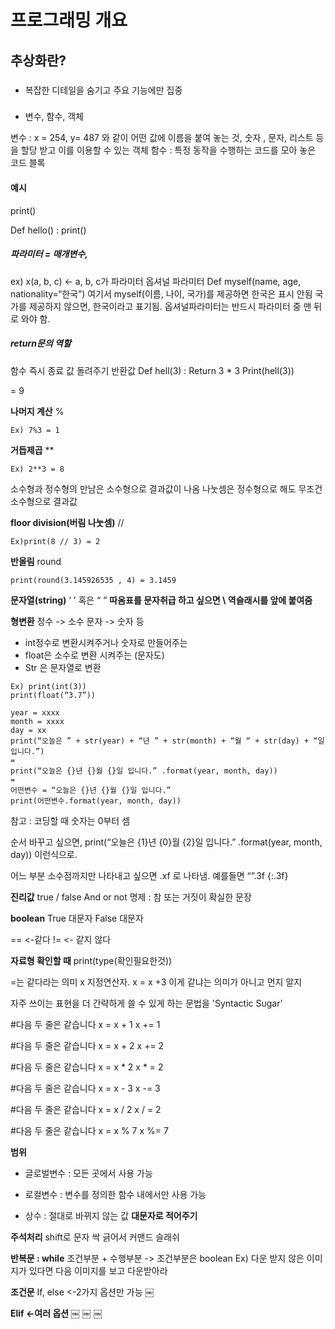 # 프로그래밍 개요

## 추상화란?
### 
- 복잡한 디테일을 숨기고 주요 기능에만 집중
### 
- 변수, 함수, 객체

변수 : x = 254, y= 487 와 같이 어떤 값에 이름을 붙여 놓는 것, 숫자 , 문자, 리스트 등을 할당 받고 이를 이용할 수 있는 객체
함수 : 특정 동작을 수행하는 코드를 모아 놓은 코드 블록

#### **예시**
print()


Def hello() :
print()

##### 파라미터 = 매개변수, 
ex) x(a, b, c) <- a, b, c가 파라미터
옵셔널 파라미터
Def myself(name, age, nationality=“한국”)
여기서 myself(이름, 나이, 국가)를 제공하면 한국은 표시 안됨
국가를 제공하지 않으면, 한국이라고 표기됨.
옵셔널파라미터는 반드시 파라미터 중 맨 뒤로 와야 함.


##### return문의 역할
함수 즉시 종료
값 돌려주기
반환값
Def hell(3) :
Return 3 * 3
Print(hell(3))

= 9

**나머지 계산**
%
```
Ex) 7%3 = 1
```

**거듭제곱**
**
```
Ex) 2**3 = 8
```

소수형과 정수형의 만남은 소수형으로 결과값이 나옴
나눗셈은 정수형으로 해도 무조건 소수형으로 결과값

**floor division(버림 나눗셈)**
//
```
Ex)print(8 // 3) = 2
```

**반올림**
round
```
print(round(3.145926535 , 4) = 3.1459
```

**문자열(string)**
‘ ’ 혹은 “ ”
**따옴표를 문자취급 하고 싶으면 \ 역슬래시를 앞에 붙여줌**

**형변환**
정수 -> 소수 
문자 -> 숫자 등
- int정수로 변환시켜주거나 숫자로 만들어주는
- float은 소수로 변환 시켜주는 (문자도)
- Str 은 문자열로 변환
```
Ex) print(int(3))
print(float(“3.7”))

year = xxxx
month = xxxx
day = xx
print(“오늘은 ” + str(year) + “년 ” + str(month) + “월 “ + str(day) + “일입니다.”)
=
print(“오늘은 {}년 {}월 {}일 입니다.” .format(year, month, day))
=
어떤변수 = “오늘은 {}년 {}월 {}일 입니다.”
print(어떤변수.format(year, month, day))
```

참고 : 코딩할 때 숫자는 0부터 셈

순서 바꾸고 싶으면,
print(“오늘은 {1}년 {0}월 {2}일 입니다.” .format(year, month, day))
이런식으로.

어느 부분 소수점까지만 나타내고 싶으면
.xf 로 나타냄. 예를들면 “”.3f
{:.3f}

**진리값** 
true / false
And or not
명제 : 참 또는 거짓이 확실한 문장


**boolean**
True 대문자
False 대문자

== <-같다
!= <- 같지 않다

**자료형 확인할 때**
print(type(확인필요한것))

=는 같다라는 의미 x 지정연산자.
x = x +3 이게 같냐는 의미가 아니고 먼지 알지


자주 쓰이는 표현을 더 간략하게 쓸 수 있게 하는 문법을 'Syntactic Sugar'

#다음 두 줄은 같습니다
x = x + 1
x += 1

#다음 두 줄은 같습니다
x = x + 2
x += 2

#다음 두 줄은 같습니다
x = x * 2
x * = 2

#다음 두 줄은 같습니다
x = x - 3
x -= 3

#다음 두 줄은 같습니다
x = x / 2
x / = 2

#다음 두 줄은 같습니다
x = x % 7
x %= 7

**범위**
- 글로벌변수 : 모든 곳에서 사용 가능
- 로컬변수 : 변수를 정의한 함수 내에서만 사용 가능

- 상수 : 절대로 바뀌지 않는 값
**대문자로 적어주기**

**주석처리**
shift로 문자 싹 긁어서
커맨드 슬래쉬

**반복문 : while**
조건부분 + 수행부분 -> 조건부분은 boolean
Ex) 다운 받지 않은 이미지가 있다면
다음 이미지를 보고 다운받아라

**조건문**
If, else <-2가지 옵션만 가능
￼

**Elif <-여러 옵션**
￼
￼
￼
